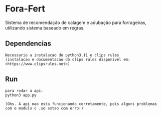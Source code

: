 # Fora-Fert
Sistema de recomendação de calagem e adubação para forrageiras, utilizando sistema baseado em regras.

## Dependencias
    Necessario a instalacao do python3.11 e clips rules
    (instalacao e documentacao do clips rules disponivel em: <https://www.clipsrules.net>)

## Run
    para rodar a api:
    python3 app.py

    (Obs. A api nao esta funcionando corretamente, pois alguns problemas com o modulo c .so estao com erro!)
